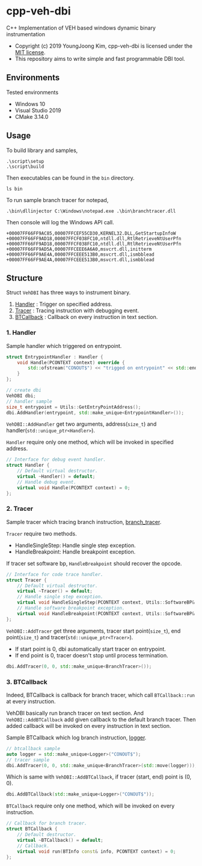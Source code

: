 # cpp-veh-dbi
C++ Implementation of VEH based windows dynamic binary instrumentation

- Copyright (c) 2019 YoungJoong Kim, cpp-veh-dbi is licensed under the [MIT license](./LICENSE).
- This repository aims to write simple and fast programmable DBI tool.

## Environments
Tested environments
- Windows 10
- Visual Studio 2019
- CMake 3.14.0

## Usage
To build library and samples,
```
.\script\setup
.\script\build
```
Then executables can be found in the `bin` directory.
```
ls bin
```
To run sample branch tracer for notepad,
```
.\bin\dllinjector C:\Windows\notepad.exe .\bin\branchtracer.dll
```
Then console will log the Windows API call.
```
+00007FF66FF9AC85,00007FFCEF55CD30,KERNEL32.DLL,GetStartupInfoW
+00007FF66FF9AD18,00007FFCF038FC10,ntdll.dll,RtlRetrieveNtUserPfn
+00007FF66FF9AD18,00007FFCF038FC10,ntdll.dll,RtlRetrieveNtUserPfn
+00007FF66FF9AD5A,00007FFCEEE6A6A0,msvcrt.dll,initterm
+00007FF66FF9AE4A,00007FFCEEE513B0,msvcrt.dll,ismbblead
+00007FF66FF9AE4A,00007FFCEEE513B0,msvcrt.dll,ismbblead
```

## Structure
Struct `VehDBI` has three ways to instrument binary.
1. [Handler](#1-handler) : Trigger on specified address.
2. [Tracer](#2-tracer) : Tracing instruction with debugging event.
3. [BTCallback](#3-btcallback) : Callback on every instruction in text section.

### 1. Handler
Sample handler which triggered on entrypoint.
```c++
struct EntrypointHandler : Handler {
    void Handle(PCONTEXT context) override {
        std::ofstream("CONOUT$") << "trigged on entrypoint" << std::endl;
    }
};

// create dbi
VehDBI dbi;
// handler sample
size_t entrypoint = Utils::GetEntryPointAddress();
dbi.AddHandler(entrypoint, std::make_unique<EntrypointHandler>());
```

`VehDBI::AddHandler` get two arguments, address(`size_t`) and handler(`std::unique_ptr<Handler>`).

`Handler` require only one method, which will be invoked in specified address.
```c++
// Interface for debug event handler.
struct Handler {
    // Default virtual destructor.
    virtual ~Handler() = default;
    // Handle debug event.
    virtual void Handle(PCONTEXT context) = 0;
};
```

### 2. Tracer
Sample tracer which tracing branch instruction, [branch_tracer](./lib/src/branch_tracer.cpp).

`Tracer` require two methods.
- HandleSingleStep: Handle single step exception.
- HandleBreakpoint: Handle breakpoint exception.

If tracer set software bp, `HandleBreakpoint` should recover the opcode.
```c++
// Interface for code trace handler.
struct Tracer {
    // Default virtual destructor.
    virtual ~Tracer() = default;
    // Handle single step exception.
    virtual void HandleSingleStep(PCONTEXT context, Utils::SoftwareBP& bp) = 0;
    // Handle software breakpoint exception.
    virtual void HandleBreakpoint(PCONTEXT context, Utils::SoftwareBP& bp) = 0;
};
```

`VehDBI::AddTracer` get three arguments, tracer start point(`size_t`), end point(`size_t`) and tracer(`std::unique_ptr<Tracer>`).
- If start point is 0, dbi automatically start tracer on entrypoint.
- If end point is 0, tracer doesn't stop until process termination.
```c++
dbi.AddTracer(0, 0, std::make_unique<BranchTracer>());
```

### 3. BTCallback
Indeed, BTCallback is callback for branch tracer, which call `BTCallback::run` at every instruction. 

VehDBI basically run branch tracer on text section. And `VehDBI::AddBTCallback` add given callback to the default branch tracer. Then added callback will be invoked on every instruction in text section.

Sample BTCallback which log branch instruction, [logger](./lib/src/logger.cpp).
```c++
// btcallback sample
auto logger = std::make_unique<Logger>("CONOUT$");
// tracer sample
dbi.AddTracer(0, 0, std::make_unique<BranchTracer>(std::move(logger)));
```

Which is same with `VehDBI::AddBTCallback`, if tracer (start, end) point is (0, 0).
```c++
dbi.AddBTCallback(std::make_unique<Logger>("CONOUT$"));
```

`BTCallback` require only one method, which will be invoked on every instruction.
```c++
// Callback for branch tracer.
struct BTCallback {
    // Default destructor.
    virtual ~BTCallback() = default;
    // Callback.
    virtual void run(BTInfo const& info, PCONTEXT context) = 0;
};
```